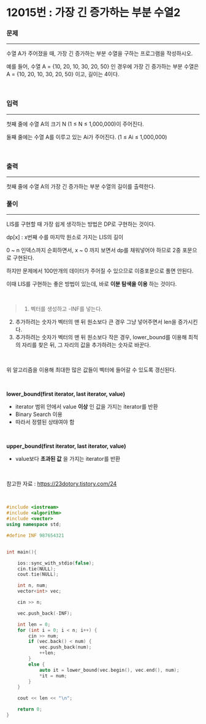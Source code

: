 12015번 : 가장 긴 증가하는 부분 수열2
===
### 문제
---
수열 A가 주어졌을 때, 가장 긴 증가하는 부분 수열을 구하는 프로그램을 작성하시오.

예를 들어, 수열 A = {10, 20, 10, 30, 20, 50} 인 경우에 가장 긴 증가하는 부분 수열은 A = {10, 20, 10, 30, 20, 50} 이고, 길이는 4이다.

<br>

### 입력
---
첫째 줄에 수열 A의 크기 N (1 ≤ N ≤ 1,000,000)이 주어진다.

둘째 줄에는 수열 A를 이루고 있는 Ai가 주어진다. (1 ≤ Ai ≤ 1,000,000)

<br>

### 출력
---
첫째 줄에 수열 A의 가장 긴 증가하는 부분 수열의 길이를 출력한다.

### 풀이
---

LIS를 구현할 때 가장 쉽게 생각하는 방법은 DP로 구현하는 것이다.

dp[x] : x번째 수를 마지막 원소로 가지는 LIS의 길이

0 ~ n 인덱스까지 순회하면서,
x ~ 0 까지 보면서 dp를 채워넣어야 하므로 2중 포문으로 구현된다.

하지만 문제에서 100만개의 데이터가 주어질 수 있으므로 이중포문으로 풀면 안된다.

이때 LIS를 구현하는 좋은 방법이 있는데, 바로 **이분 탐색을 이용** 하는 것이다.

<br>

> 1) 벡터를 생성하고 -INF를 넣는다. <br>
2) 추가하려는 숫자가 벡터의 맨 뒤 원소보다 큰 경우 그냥 넣어주면서 len을 증가시킨다. <br>
3) 추가하려는 숫자가 벡터의 맨 뒤 원소보다 작은 경우, lower_bound를 이용해 최적의 자리를 찾은 뒤, 그 자리의 값을 추가하려는 숫자로 바꾼다.

<br>

위 알고리즘을 이용해 최대한 많은 값들이 벡터에 들어갈 수 있도록 갱신된다.

<br>


**lower_bound(first iterator, last iterator, value)**
- iterator 범위 안에서 value **이상** 인 값을 가지는 iterator를 반환
- Binary Search 이용
- 따라서 정렬된 상태여야 함

<br>

**upper_bound(first iterator, last iterator, value)**
- value보다 **초과된 값** 을 가지는 iterator를 반환

<br>

참고한 자료 : https://23dotory.tistory.com/24

<br>

```c++
#include <iostream>
#include <algorithm>
#include <vector>
using namespace std;

#define INF 987654321


int main(){

	ios::sync_with_stdio(false);
	cin.tie(NULL);
	cout.tie(NULL);

	int n, num;
	vector<int> vec;

	cin >> n;

	vec.push_back(-INF);

	int len = 0;
	for (int i = 0; i < n; i++) {
		cin >> num;
		if (vec.back() < num) {
			vec.push_back(num);
			++len;
		}
		else {
			auto it = lower_bound(vec.begin(), vec.end(), num);
			*it = num;
		}
	}

	cout << len << "\n";

	return 0;
}
```
